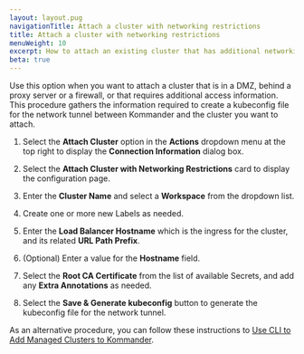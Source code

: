 ```yaml
---
layout: layout.pug
navigationTitle: Attach a cluster with networking restrictions
title: Attach a cluster with networking restrictions
menuWeight: 10
excerpt: How to attach an existing cluster that has additional networking restrictions
beta: true
---
```


Use this option when you want to attach a cluster that is in a DMZ, behind a proxy server or a firewall, or that requires additional access information. This procedure gathers the information required to create a kubeconfig file for the network tunnel between Kommander and the cluster you want to attach.

1. Select the **Attach Cluster** option in the **Actions** dropdown menu at the top right to display the **Connection Information** dialog box.

1. Select the **Attach Cluster with Networking Restrictions** card to display the configuration page.

1. Enter the **Cluster Name** and select a **Workspace** from the dropdown list.

1. Create one or more new Labels as needed.

1. Enter the **Load Balancer Hostname** which is the ingress for the cluster, and its related **URL Path Prefix**.

1. (Optional) Enter a value for the **Hostname** field.

1. Select the **Root CA Certificate** from the list of available Secrets, and add any **Extra Annotations** as needed.

1. Select the **Save & Generate kubeconfig** button to generate the kubeconfig file for the network tunnel.

As an alternative procedure, you can follow these instructions to [Use CLI to Add Managed Clusters to Kommander][tunnel-cli].

[tunnel-cli]: pages/dkp/kommander/1.4/clusters/tunnel-cli
